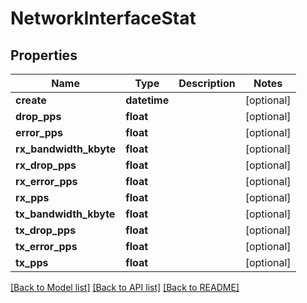 # NetworkInterfaceStat

## Properties
Name | Type | Description | Notes
------------ | ------------- | ------------- | -------------
**create** | **datetime** |  | [optional] 
**drop_pps** | **float** |  | [optional] 
**error_pps** | **float** |  | [optional] 
**rx_bandwidth_kbyte** | **float** |  | [optional] 
**rx_drop_pps** | **float** |  | [optional] 
**rx_error_pps** | **float** |  | [optional] 
**rx_pps** | **float** |  | [optional] 
**tx_bandwidth_kbyte** | **float** |  | [optional] 
**tx_drop_pps** | **float** |  | [optional] 
**tx_error_pps** | **float** |  | [optional] 
**tx_pps** | **float** |  | [optional] 

[[Back to Model list]](../README.md#documentation-for-models) [[Back to API list]](../README.md#documentation-for-api-endpoints) [[Back to README]](../README.md)


